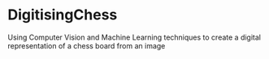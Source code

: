 # DigitisingChess
Using Computer Vision and Machine Learning techniques to create a digital representation of a chess board from an image
